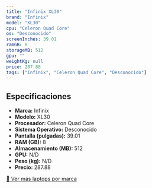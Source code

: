 ```yaml
---
title: "Infinix XL30"
brand: "Infinix"
model: "XL30"
cpu: "Celeron Quad Core"
os: "Desconocido"
screenInches: 39.01
ramGB: 8
storageMB: 512
gpu: ""
weightKg: null
price: 287.88
tags: ["Infinix", "Celeron Quad Core", "Desconocido"]
---
```

## Especificaciones

- **Marca:** Infinix
- **Modelo:** XL30
- **Procesador:** Celeron Quad Core
- **Sistema Operativo:** Desconocido
- **Pantalla (pulgadas):** 39.01
- **RAM (GB):** 8
- **Almacenamiento (MB):** 512
- **GPU:** N/D
- **Peso (kg):** N/D
- **Precio:** 287.88

[:rocket: Ver más laptops por marca](/brand/infinix)
